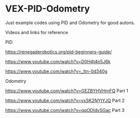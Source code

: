 # VEX-PID-Odometry
Just example codes using PID and Odometry for good autons.


Videos and links for reference

PID

https://renegaderobotics.org/pid-beginners-guide/

https://www.youtube.com/watch?v=D0H4t4n5J6k

https://www.youtube.com/watch?v=_Itn-0d340g



Odometry

https://www.youtube.com/watch?v=GEZBYHVHmFQ Part 1

https://www.youtube.com/watch?v=vxSK2NYtYJQ Part 2

https://www.youtube.com/watch?v=qqODIdvSGac Part 3
